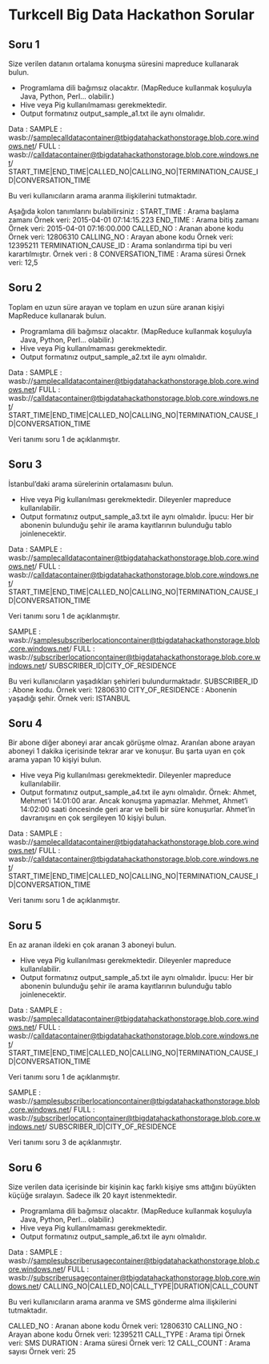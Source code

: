 # Turkcell Big Data Hackathon Sorular

## Soru 1
Size verilen datanın ortalama konuşma süresini mapreduce kullanarak bulun.
- Programlama dili bağımsız olacaktır. (MapReduce kullanmak koşuluyla Java, Python, Perl... olabilir.)
- Hive veya Pig kullanılmaması gerekmektedir.
- Output formatınız output_sample_a1.txt ile aynı olmalıdır.

Data :
SAMPLE : wasb://samplecalldatacontainer@tbigdatahackathonstorage.blob.core.windows.net/
FULL : wasb://calldatacontainer@tbigdatahackathonstorage.blob.core.windows.net/
START_TIME|END_TIME|CALLED_NO|CALLING_NO|TERMINATION_CAUSE_ID|CONVERSATION_TIME

Bu veri kullanıcıların arama aranma ilişkilerini tutmaktadır.

Aşağıda kolon tanımlarını bulabilirsiniz :
START_TIME : Arama başlama zamanı  Örnek veri: 2015-04-01 07:14:15.223
END_TIME : Arama bitiş zamanı  Örnek veri: 2015-04-01 07:16:00.000
CALLED_NO : Aranan abone kodu   Örnek veri: 12806310
CALLING_NO : Arayan abone kodu   Örnek veri: 12395211
TERMINATION_CAUSE_ID : Arama sonlandırma tipi bu veri karartılmıştır.  Örnek veri : 8
CONVERSATION_TIME : Arama süresi  Örnek veri: 12,5

## Soru 2
Toplam en uzun süre arayan ve toplam en uzun süre aranan kişiyi MapReduce kullanarak bulun.
- Programlama dili bağımsız olacaktır. (MapReduce kullanmak koşuluyla Java, Python, Perl... olabilir.)
- Hive veya Pig kullanılmaması gerekmektedir.
- Output formatınız output_sample_a2.txt ile aynı olmalıdır.

Data :
SAMPLE : wasb://samplecalldatacontainer@tbigdatahackathonstorage.blob.core.windows.net/
FULL : wasb://calldatacontainer@tbigdatahackathonstorage.blob.core.windows.net/
START_TIME|END_TIME|CALLED_NO|CALLING_NO|TERMINATION_CAUSE_ID|CONVERSATION_TIME

Veri tanımı soru 1 de açıklanmıştır.

## Soru 3
İstanbul’daki arama sürelerinin ortalamasını bulun.
- Hive veya Pig kullanılması gerekmektedir. Dileyenler mapreduce kullanılabilir.
- Output formatınız output_sample_a3.txt ile aynı olmalıdır.
İpucu: Her bir abonenin bulunduğu şehir ile arama kayıtlarının bulunduğu tablo joinlenecektir.

Data :
SAMPLE : wasb://samplecalldatacontainer@tbigdatahackathonstorage.blob.core.windows.net/
FULL : wasb://calldatacontainer@tbigdatahackathonstorage.blob.core.windows.net/
START_TIME|END_TIME|CALLED_NO|CALLING_NO|TERMINATION_CAUSE_ID|CONVERSATION_TIME

Veri tanımı soru 1 de açıklanmıştır.

SAMPLE : wasb://samplesubscriberlocationcontainer@tbigdatahackathonstorage.blob.core.windows.net/
FULL : wasb://subscriberlocationcontainer@tbigdatahackathonstorage.blob.core.windows.net/
SUBSCRIBER_ID|CITY_OF_RESIDENCE

Bu veri kullanıcıların yaşadıkları şehirleri bulundurmaktadır.
SUBSCRIBER_ID : Abone kodu.  Örnek veri: 12806310
CITY_OF_RESIDENCE : Abonenin yaşadığı şehir.  Örnek veri: ISTANBUL

## Soru 4
Bir abone diğer aboneyi arar ancak görüşme olmaz. Aranılan abone arayan aboneyi 1 dakika içerisinde tekrar arar ve konuşur.
Bu şarta uyan en çok arama yapan 10 kişiyi bulun.
- Hive veya Pig kullanılması gerekmektedir. Dileyenler mapreduce kullanılabilir.
- Output formatınız output_sample_a4.txt ile aynı olmalıdır.
Örnek: Ahmet, Mehmet’i 14:01:00 arar. Ancak konuşma yapmazlar.
Mehmet, Ahmet’i 14:02:00 saati öncesinde geri arar ve belli bir süre konuşurlar.
Ahmet’in davranışını en çok sergileyen 10 kişiyi bulun.

Data :
SAMPLE : wasb://samplecalldatacontainer@tbigdatahackathonstorage.blob.core.windows.net/
FULL : wasb://calldatacontainer@tbigdatahackathonstorage.blob.core.windows.net/
START_TIME|END_TIME|CALLED_NO|CALLING_NO|TERMINATION_CAUSE_ID|CONVERSATION_TIME

Veri tanımı soru 1 de açıklanmıştır.

## Soru 5
En az aranan ildeki en çok aranan 3 aboneyi bulun.
- Hive veya Pig kullanılması gerekmektedir. Dileyenler mapreduce kullanılabilir.
- Output formatınız output_sample_a5.txt ile aynı olmalıdır.
İpucu: Her bir abonenin bulunduğu şehir ile arama kayıtlarının bulunduğu tablo joinlenecektir.

Data :
SAMPLE : wasb://samplecalldatacontainer@tbigdatahackathonstorage.blob.core.windows.net/
FULL : wasb://calldatacontainer@tbigdatahackathonstorage.blob.core.windows.net/
START_TIME|END_TIME|CALLED_NO|CALLING_NO|TERMINATION_CAUSE_ID|CONVERSATION_TIME

Veri tanımı soru 1 de açıklanmıştır.

SAMPLE : wasb://samplesubscriberlocationcontainer@tbigdatahackathonstorage.blob.core.windows.net/
FULL : wasb://subscriberlocationcontainer@tbigdatahackathonstorage.blob.core.windows.net/
SUBSCRIBER_ID|CITY_OF_RESIDENCE

Veri tanımı soru 3 de açıklanmıştır.

## Soru 6
Size verilen data içerisinde bir kişinin kaç farklı kişiye sms attığını büyükten küçüğe sıralayın. Sadece ilk 20 kayıt istenmektedir.
- Programlama dili bağımsız olacaktır. (MapReduce kullanmak koşuluyla Java, Python, Perl... olabilir.)
- Hive veya Pig kullanılmaması gerekmektedir.
- Output formatınız output_sample_a6.txt ile aynı olmalıdır.

Data :
SAMPLE : wasb://samplesubscriberusagecontainer@tbigdatahackathonstorage.blob.core.windows.net/
FULL : wasb://subscriberusagecontainer@tbigdatahackathonstorage.blob.core.windows.net/
CALLING_NO|CALLED_NO|CALL_TYPE|DURATION|CALL_COUNT

Bu veri kullanıcıların arama aranma ve SMS gönderme alma ilişkilerini tutmaktadır.

CALLED_NO : Aranan abone kodu   Örnek veri: 12806310
CALLING_NO : Arayan abone kodu   Örnek veri: 12395211
CALL_TYPE : Arama tipi  Örnek veri: SMS
DURATION : Arama süresi  Örnek veri: 12
CALL_COUNT : Arama sayısı  Örnek veri: 25
